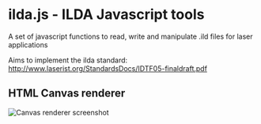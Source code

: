 ilda.js - ILDA Javascript tools
===============================

A set of javascript functions to read, write and manipulate .ild files for laser applications

Aims to implement the ilda standard: http://www.laserist.org/StandardsDocs/IDTF05-finaldraft.pdf

HTML Canvas renderer 
--------------------

![Canvas renderer screenshot](https://raw.github.com/possan/ilda.js/master/ildajs.png)



